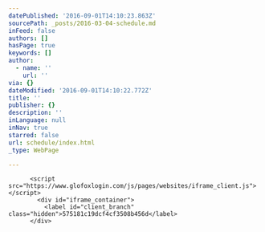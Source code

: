 ```yaml
---
datePublished: '2016-09-01T14:10:23.863Z'
sourcePath: _posts/2016-03-04-schedule.md
inFeed: false
authors: []
hasPage: true
keywords: []
author:
  - name: ''
    url: ''
via: {}
dateModified: '2016-09-01T14:10:22.772Z'
title: ''
publisher: {}
description: ''
inLanguage: null
inNav: true
starred: false
url: schedule/index.html
_type: WebPage

---
```

<script src="https://www.glofoxlogin.com/js/pages/websites/easyXDM.debug.js"></script> 
          <script src="https://www.glofoxlogin.com/js/pages/websites/iframe_client.js"></script> 
            <div id="iframe_container"> 
              <label id="client_branch" class="hidden">575181c19dcf4cf3508b456d</label> 
          </div>